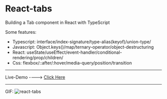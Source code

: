 # React-tabs

Building a Tab component in React with TypeScript

Some features:

* Typescript: interface/index-signature/type-alias(keyof)/union-type/
* Javascript: Object.keys()/map/ternary-operator/object-destructuring
* React: useState/useEffect/event-handler/conditional-rendering/prop/children/
* Css: flexbox/::after/:hover/media-query/position/transition

--------------------------------------------------------------

Live-Demo ----> [Click Here](https://react-tabs-rouge.vercel.app/)

--------------------------------------------------------------

GIF:
![react-tabs](https://github.com/user-attachments/assets/52210d81-95d4-411a-bdbf-de79b5b00d68)
